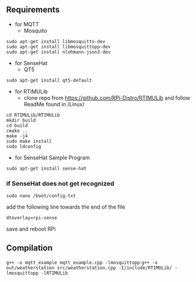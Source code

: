 ## Requirements
* for MQTT
    - Mosquito
```
sudo apt-get install libmosquitto-dev
sudo apt-get install libmosquittopp-dev
sudo apt-get install nlohmann-json3-dev
```
* for SenseHat
    - QT5
```
sudo apt-get install qt5-default
```
* for  RTIMULib
    - clone repo from https://github.com/RPi-Distro/RTIMULib and follow ReadMe found in /Linux/

```
cd RTIMULib/RTIMULib
mkdir build
cd build
cmake ..
make -j4
sudo make install
sudo ldconfig
```

* for SenseHat Sample Program
```
sudo apt-get install sense-hat
```

### if SenseHat does not get recognized
```
sudo nano /boot/config.txt
```
add the following line towards the end of the file
```
dtoverlay=rpi-sense
```
save and reboot RPi

## Compilation
`g++ -o mqtt_example mqtt_example.cpp -lmosquittopp`
`g++ -o out/weatherstation src/weatherstation.cpp -I/include/RTIMULib/ -lmosquittopp -lRTIMULib`